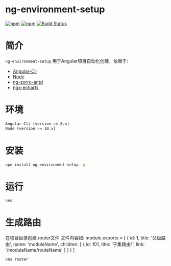 # ng-environment-setup
<!-- Badges section here. -->
[![npm](https://img.shields.io/npm/v/ng-environment-setup.svg)](https://www.npmjs.com/package/ng-environment-setup)
[![npm](https://img.shields.io/npm/dm/ng-environment-setup.svg)](https://www.npmjs.com/package/ng-environment-setup)
[![Build Status](https://travis-ci.org/phinney001/ng-environment-setup.svg?branch=master)](https://travis-ci.org/phinney001/ng-environment-setup)

# 简介
`ng-environment-setup` 用于Angular项目自动化创建，依赖于:
+ [Angular-Cli](https://github.com/angular/angular-cli)
+ [Node](https://nodejs.org/en/)
+ [ng-zorro-antd](https://ng.ant.design/docs/introduce/zh)
+ [ngx-echarts](https://github.com/xieziyu/ngx-echarts)

# 环境
  ```bash
  Angular-Cli (version >= 8.x)
  Node (version >= 10.x)
  ```

# 安装
  ```bash
  npm install ng-environment-setup -g
  ```

# 运行
  ```bash
  nes
  ```
# 生成路由
  在项目目录创建.router文件
  文件内容如: 
  module.exports = [
    {
      id: 1,
      title: '父级路由',
      name: 'moduleName',
      children: [
        {
          id: 101,
          title: '子集路由1',
          link: '/moduleName/routeName'
        }
      ]
    }
  ]
  ```bash
  nes router
  ```
